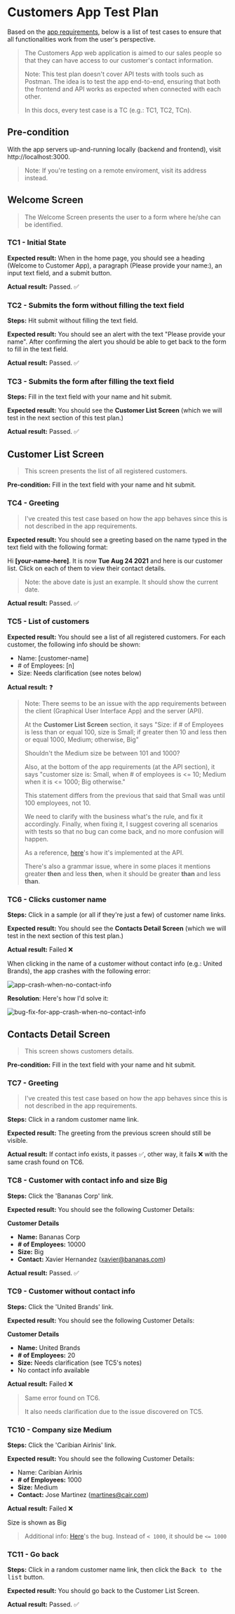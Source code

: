 # Customers App Test Plan

Based on the [app requirements](https://github.com/chema-delbarco/Hopin-Exam-QE/blob/main/Requirements.md#customers-app), below is a list of test cases to ensure that all functionalities work from the user's perspective.

> The Customers App web application is aimed to our sales people so that they can have access to our customer's contact information.
>
> Note: This test plan doesn't cover API tests with tools such as Postman. The idea is to test the app end-to-end, ensuring that both the frontend and API works as expected when connected with each other.
>
> In this docs, every test case is a TC (e.g.: TC1, TC2, TCn).

## Pre-condition

With the app servers up-and-running locally (backend and frontend), visit http://localhost:3000.

> Note: If you're testing on a remote enviroment, visit its address instead.

## Welcome Screen

> The Welcome Screen presents the user to a form where he/she can be identified.

### TC1 - Initial State

**Expected result:** When in the home page, you should see a heading (Welcome to Customer App), a paragraph (Please provide your name:), an input text field, and a submit button.

**Actual result:** Passed. ✅

### TC2 - Submits the form without filling the text field

**Steps:**  Hit submit without filling the text field.

**Expected result:** You should see an alert with the text "Please provide your name". After confirming the alert you should be able to get back to the form to fill in the text field.

**Actual result:** Passed. ✅

### TC3 - Submits the form after filling the text field

**Steps:** Fill in the text field with your name and hit submit.

**Expected result:** You should see the **Customer List Screen** (which we will test in the next section of this test plan.)

**Actual result:** Passed. ✅

## Customer List Screen

> This screen presents the list of all registered customers.

**Pre-condition:** Fill in the text field with your name and hit submit.

### TC4 - Greeting

> I've created this test case based on how the app behaves since this is not described in the app requirements.

**Expected result:** You should see a greeting based on the name typed in the text field with the following format:

Hi **[your-name-here]**. It is now **Tue Aug 24 2021** and here is our customer list. Click on each of them to view their contact details.

> Note: the above date is just an example. It should show the current date.

**Actual result:** Passed. ✅

### TC5 - List of customers

**Expected result:** You should see a list of all registered customers. For each customer, the following info should be shown:

- Name: [customer-name]
- \# of Employees: [n]
- Size: Needs clarification (see notes below)

**Actual result:** ❓

> Note: There seems to be an issue with the app requirements between the client (Graphical User Interface App) and the server (API).
>
> At the **Customer List Screen** section, it says "Size: if # of Employees is less than or equal 100, size is Small; if greater then 10 and less then or equal 1000, Medium; otherwise, Big"
>
> Shouldn't the Medium size be between 101 and 1000?
>
> Also, at the bottom of the app requirements (at the API section), it says "customer size is: Small, when # of employees is <= 10; Medium when it is <= 1000; Big otherwise."
>
> This statement differs from the previous that said that Small was until 100 employees, not 10.
>
> We need to clarify with the business what's the rule, and fix it accordingly. Finally, when fixing it, I suggest covering all scenarios with tests so that no bug can come back, and no more confusion will happen.
>
> As a reference, [here](https://github.com/chema-delbarco/Hopin-Exam-QE/blob/main/backend/server.js#L26)'s how it's implemented at the API.
>
> There's also a grammar issue, where in some places it mentions greater **then** and less **then**, when it should be greater **than** and less **than**.
### TC6 - Clicks customer name

**Steps:** Click in a sample (or all if they're just a few) of customer name links.

**Expected result:** You should see the **Contacts Detail Screen** (which we will test in the next section of this test plan.)

**Actual result:** Failed ❌

When clicking in the name of a customer without contact info (e.g.: United Brands), the app crashes with the following error:

![app-crash-when-no-contact-info](./app-crash-when-no-contact-info.png)

**Resolution**: Here's how I'd solve it:

![bug-fix-for-app-crash-when-no-contact-info](./bug-fix-for-app-crash-when-no-contact-info.png)

## Contacts Detail Screen

> This screen shows customers details.

**Pre-condition:** Fill in the text field with your name and hit submit.

### TC7 - Greeting

> I've created this test case based on how the app behaves since this is not described in the app requirements.

**Steps:** Click in a random customer name link.

**Expected result:** The greeting from the previous screen should still be visible.

**Actual result:** If contact info exists, it passes ✅, other way, it fails  ❌ with the same crash found on TC6.

### TC8 - Customer with contact info and size Big

**Steps:** Click the 'Bananas Corp' link.

**Expected result:** You should see the following Customer Details:

**Customer Details**
- **Name:** Bananas Corp
- **\# of Employees:** 10000
- **Size:** Big
- **Contact:** Xavier Hernandez (xavier@bananas.com)

**Actual result:** Passed. ✅

### TC9 - Customer without contact info

**Steps:** Click the 'United Brands' link.

**Expected result:** You should see the following Customer Details:

**Customer Details**
- **Name:** United Brands
- **\# of Employees:** 20
- **Size:** Needs clarification (see TC5's notes)
- No contact info available

**Actual result:** Failed ❌

> Same error found on TC6.
>
> It also needs clarification due to the issue discovered on TC5.

### TC10 - Company size Medium

**Steps:** Click the 'Caribian Airlnis' link.

**Expected result:** You should see the following Customer Details:

- Name: Caribian Airlnis
- **\# of Employees:** 1000
- **Size:** Medium
- **Contact:** Jose Martinez (martines@cair.com)

**Actual result:** Failed ❌

Size is shown as Big

> Additional info: [Here](https://github.com/chema-delbarco/Hopin-Exam-QE/blob/main/backend/server.js#L26)'s the bug. Instead of `< 1000`, it should be `<= 1000`

### TC11 - Go back

**Steps:** Click in a random customer name link, then click the <kbd>Back to the list</kbd> button.

**Expected result:** You should go back to the Customer List Screen.

**Actual result:** Passed. ✅
